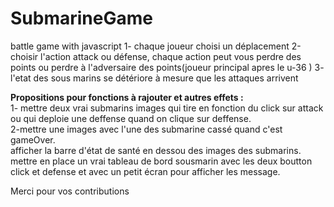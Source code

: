 # SubmarineGame
battle game with javascript
1- chaque joueur choisi un déplacement
2-choisir l'action attack ou défense, chaque action peut vous perdre des points ou perdre à l'adversaire des points(joueur principal apres le u-36 )
3- l'etat des sous marins se détériore  à mesure que les attaques arrivent

<b>Propositions pour fonctions à rajouter et autres effets  :</b>
<br> 1- mettre deux vrai submarins images qui tire en fonction du click sur attack ou qui deploie une deffense quand on clique sur deffense.
<br>2-mettre une images avec l'une des submarine cassé quand c'est gameOver.
<br>afficher la barre d'état de santé en dessou des images des submarins.
<br> mettre en place un vrai tableau de bord sousmarin avec les deux boutton click et defense et avec un petit écran pour afficher les message.


Merci pour vos contributions
